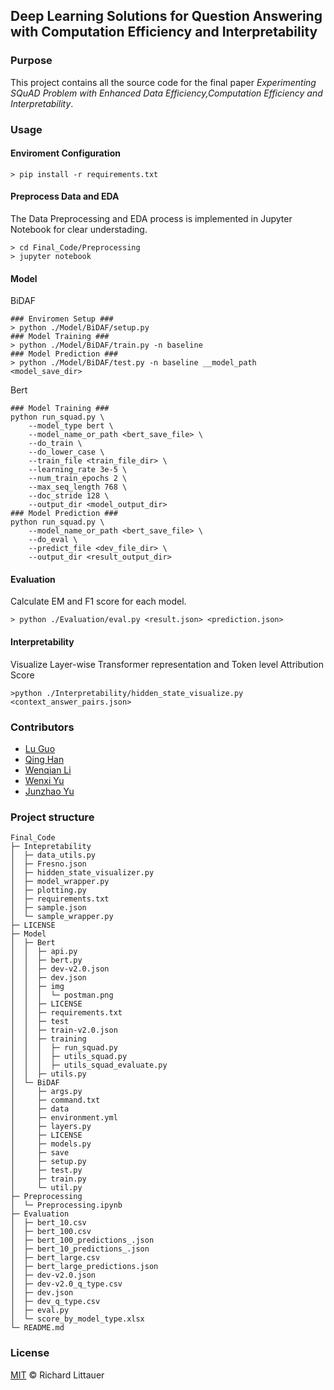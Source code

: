 ##  Deep Learning Solutions for Question Answering with Computation Efficiency and Interpretability
### Purpose
This project contains all the source code for the final paper *Experimenting SQuAD Problem with Enhanced Data Efficiency,Computation Efficiency and Interpretability*.


### Usage

#### Enviroment Configuration

```
> pip install -r requirements.txt
```
#### Preprocess Data and EDA
The Data Preprocessing and EDA process is implemented in Jupyter Notebook for clear understading.
```
> cd Final_Code/Preprocessing
> jupyter notebook
```
#### Model
BiDAF
```
### Enviromen Setup ###
> python ./Model/BiDAF/setup.py
### Model Training ###
> python ./Model/BiDAF/train.py -n baseline
### Model Prediction ###
> python ./Model/BiDAF/test.py -n baseline __model_path <model_save_dir>
```
Bert
```
### Model Training ###
python run_squad.py \
    --model_type bert \
    --model_name_or_path <bert_save_file> \
    --do_train \
    --do_lower_case \
    --train_file <train_file_dir> \
    --learning_rate 3e-5 \
    --num_train_epochs 2 \
    --max_seq_length 768 \
    --doc_stride 128 \
    --output_dir <model_output_dir>
### Model Prediction ###
python run_squad.py \
    --model_name_or_path <bert_save_file> \
    --do_eval \
    --predict_file <dev_file_dir> \
    --output_dir <result_output_dir> 
```



#### Evaluation
Calculate EM and F1 score for each model.
```
> python ./Evaluation/eval.py <result.json> <prediction.json>
```

#### Interpretability
Visualize Layer-wise Transformer representation and Token level Attribution Score 
```
>python ./Interpretability/hidden_state_visualize.py <context_answer_pairs.json>
```
### Contributors
* [Lu Guo](luguo@u.nus.edu)
* [Qing Han](qing.h@u.nus.edu)
* [Wenqian Li](wenqian@u.nus.edu)
* [Wenxi Yu](wenxi.yu@u.nus.edu)
* [Junzhao Yu](junzhao.yu@u.nus.edu)


### Project structure
```
Final_Code
├─ Intepretability
│  ├─ data_utils.py
│  ├─ Fresno.json
│  ├─ hidden_state_visualizer.py
│  ├─ model_wrapper.py
│  ├─ plotting.py
│  ├─ requirements.txt
│  ├─ sample.json
│  └─ sample_wrapper.py
├─ LICENSE
├─ Model
│  ├─ Bert
│  │  ├─ api.py
│  │  ├─ bert.py
│  │  ├─ dev-v2.0.json
│  │  ├─ dev.json
│  │  ├─ img
│  │  │  └─ postman.png
│  │  ├─ LICENSE
│  │  ├─ requirements.txt
│  │  ├─ test
│  │  ├─ train-v2.0.json
│  │  ├─ training
│  │  │  ├─ run_squad.py
│  │  │  ├─ utils_squad.py
│  │  │  ├─ utils_squad_evaluate.py
│  │  ├─ utils.py
│  └─ BiDAF
│     ├─ args.py
│     ├─ command.txt
│     ├─ data
│     ├─ environment.yml
│     ├─ layers.py
│     ├─ LICENSE
│     ├─ models.py
│     ├─ save
│     ├─ setup.py
│     ├─ test.py
│     ├─ train.py
│     └─ util.py
├─ Preprocessing
│  └─ Preprocessing.ipynb
├─ Evaluation
│  ├─ bert_10.csv
│  ├─ bert_100.csv
│  ├─ bert_100_predictions_.json
│  ├─ bert_10_predictions_.json
│  ├─ bert_large.csv
│  ├─ bert_large_predictions.json
│  ├─ dev-v2.0.json
│  ├─ dev-v2.0_q_type.csv
│  ├─ dev.json
│  ├─ dev_q_type.csv
│  ├─ eval.py
│  └─ score_by_model_type.xlsx
└─ README.md

```

### License

[MIT](LICENSE) © Richard Littauer
